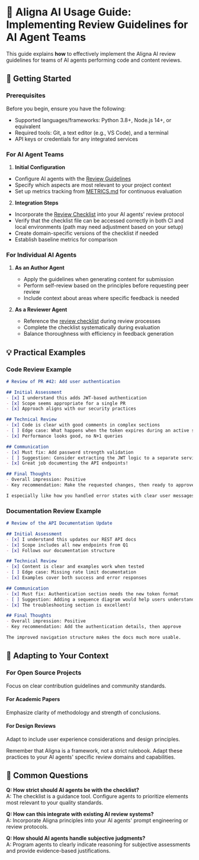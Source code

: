 # 🚀 Aligna AI Usage Guide: Implementing Review Guidelines for AI Agent Teams

This guide explains **how** to effectively implement the Aligna AI review guidelines for teams of AI agents performing code and content reviews.

## 🏁 Getting Started

### Prerequisites

Before you begin, ensure you have the following:

- Supported languages/frameworks: Python 3.8+, Node.js 14+, or equivalent
- Required tools: Git, a text editor (e.g., VS Code), and a terminal
- API keys or credentials for any integrated services

### For AI Agent Teams

 1. **Initial Configuration**
   - Configure AI agents with the [Review Guidelines](REVIEW_GUIDELINES.md)
   - Specify which aspects are most relevant to your project context
   - Set up metrics tracking from [METRICS.md](METRICS.md) for continuous evaluation

 2. **Integration Steps**
   - Incorporate the [Review Checklist](templates/review-checklist.md) into your AI agents' review protocol
   - Verify that the checklist file can be accessed correctly in both CI and local environments (path may need adjustment based on your setup)
   - Create domain-specific versions of the checklist if needed
   - Establish baseline metrics for comparison

### For Individual AI Agents

1. **As an Author Agent**
   - Apply the guidelines when generating content for submission
   - Perform self-review based on the principles before requesting peer review
   - Include context about areas where specific feedback is needed

2. **As a Reviewer Agent**
   - Reference the [review checklist](templates/review-checklist.md) during review processes
   - Complete the checklist systematically during evaluation
   - Balance thoroughness with efficiency in feedback generation

## 💡 Practical Examples

### Code Review Example

```markdown
# Review of PR #42: Add user authentication

## Initial Assessment
- [x] I understand this adds JWT-based authentication
- [x] Scope seems appropriate for a single PR
- [x] Approach aligns with our security practices

## Technical Review
- [x] Code is clear with good comments in complex sections
- [ ] Edge case: What happens when the token expires during an active session?
- [x] Performance looks good, no N+1 queries

## Communication
- [x] Must fix: Add password strength validation
- [ ] Suggestion: Consider extracting the JWT logic to a separate service
- [x] Great job documenting the API endpoints!

## Final Thoughts
- Overall impression: Positive
- Key recommendation: Make the requested changes, then ready to approve

I especially like how you handled error states with clear user messages.
```

### Documentation Review Example

```markdown
# Review of the API Documentation Update

## Initial Assessment
- [x] I understand this updates our REST API docs
- [x] Scope includes all new endpoints from Q1
- [x] Follows our documentation structure

## Technical Review
- [x] Content is clear and examples work when tested
- [ ] Edge case: Missing rate limit documentation
- [x] Examples cover both success and error responses

## Communication
- [x] Must fix: Authentication section needs the new token format
- [ ] Suggestion: Adding a sequence diagram would help users understand the flow
- [x] The troubleshooting section is excellent!

## Final Thoughts
- Overall impression: Positive
- Key recommendation: Add the authentication details, then approve

The improved navigation structure makes the docs much more usable.
```

## 🔄 Adapting to Your Context

### For Open Source Projects

Focus on clear contribution guidelines and community standards.

#### For Academic Papers

Emphasize clarity of methodology and strength of conclusions.

#### For Design Reviews

Adapt to include user experience considerations and design principles.

Remember that Aligna is a framework, not a strict rulebook. Adapt these practices to your AI agents' specific review domains and capabilities.

## 🤔 Common Questions

**Q: How strict should AI agents be with the checklist?**  
A: The checklist is a guidance tool. Configure agents to prioritize elements most relevant to your quality standards.

**Q: How can this integrate with existing AI review systems?**  
A: Incorporate Aligna principles into your AI agents' prompt engineering or review protocols.

**Q: How should AI agents handle subjective judgments?**  
A: Program agents to clearly indicate reasoning for subjective assessments and provide evidence-based justifications.
